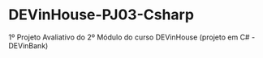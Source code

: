 # DEVinHouse-PJ03-Csharp
1º Projeto Avaliativo do 2º Módulo do curso DEVinHouse (projeto em C# - DEVinBank)
